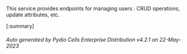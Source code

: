 






This service provides endpoints for managing users : CRUD operations, update attributes, etc.

[:summary]

###### Auto generated by Pydio Cells Enterprise Distribution v4.2.1 on 22-May-2023
